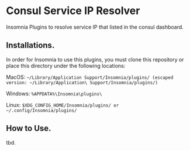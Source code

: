 # Consul Service IP Resolver
Insomnia Plugins to resolve service IP that listed in the consul dashboard.

## Installations.
In order for Insomnia to use this plugins, you must clone this repository or place this directory under the following locations:

MacOS: `~/Library/Application Support/Insomnia/plugins/ (escaped version: ~/Library/Application\ Support/Insomnia/plugins/)`

Windows: `%APPDATA%\Insomnia\plugins\`

Linux: `$XDG_CONFIG_HOME/Insomnia/plugins/ or ~/.config/Insomnia/plugins/`

## How to Use.
tbd.
